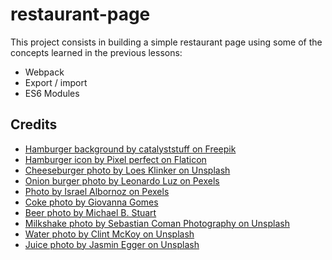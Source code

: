 # restaurant-page

This project consists in building a simple restaurant page using some of the concepts learned in the previous lessons:
- Webpack
- Export / import
- ES6 Modules

## Credits
- [Hamburger background by catalyststuff on Freepik](https://www.freepik.com/free-vector/cheese-burger-cartoon-icon-illustration_11787888.htm#query=hamburguer&position=1&from_view=search&track=sph)
- [Hamburger icon by Pixel perfect on Flaticon](https://www.flaticon.com/free-icons/burger)
- [Cheeseburger photo by Loes Klinker on Unsplash](https://unsplash.com/es/@loeees_?utm_source=unsplash&utm_medium=referral&utm_content=creditCopyText)
- [Onion burger photo by Leonardo Luz on Pexels](https://www.pexels.com/photo/burger-with-onion-on-hand-16013227/)
- [Photo by Israel Albornoz on Pexels](https://www.pexels.com/photo/close-up-of-a-hamburger-on-black-background-12034622/)
- [Coke photo by Giovanna Gomes](https://unsplash.com/@giisilveira?utm_source=unsplash&utm_medium=referral&utm_content=creditCopyText)
- [Beer photo by Michael B. Stuart](https://unsplash.com/@stustustudio?utm_source=unsplash&utm_medium=referral&utm_content=creditCopyText)
- [Milkshake photo by Sebastian Coman Photography on Unsplash](https://unsplash.com/@sebastiancoman?utm_source=unsplash&utm_medium=referral&utm_content=creditCopyText)
- [Water photo by Clint McKoy on Unsplash](https://unsplash.com/@clintmckoy?utm_source=unsplash&utm_medium=referral&utm_content=creditCopyText)
- [Juice photo by Jasmin Egger on Unsplash](https://unsplash.com/@vitya_photography?utm_source=unsplash&utm_medium=referral&utm_content=creditCopyText)
  
